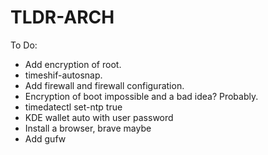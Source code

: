 # TLDR-ARCH


To Do:
- Add encryption of root.
- timeshif-autosnap.
- Add firewall and firewall configuration.
- Encryption of boot impossible and a bad idea? Probably.
- timedatectl set-ntp true
- KDE wallet auto with user password
- Install a browser, brave maybe
- Add gufw
